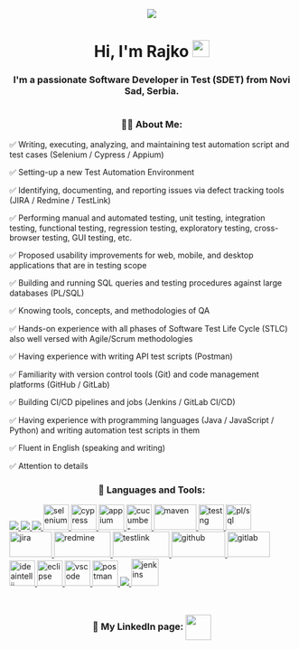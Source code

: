 <p align="center"><a href = "https://www.linkedin.com/in/rajko-vukovic/"><img class="center" src="https://wew-tech.com/wewtech/assets/process5.gif" width="auto" height="auto" /></a></p>

<h1 align="center">Hi, I'm Rajko <img src="https://raw.githubusercontent.com/MartinHeinz/MartinHeinz/master/wave.gif" width="30px"></h1>

<h3 align="center">I'm a passionate Software Developer in Test (SDET) from Novi Sad, Serbia.</h3>
<h1></h1>

<h3 align="center">🙋‍♂️ About Me:</h3>
<p>
✅ Writing, executing, analyzing, and maintaining test automation script and test cases (Selenium / Cypress / Appium)

✅ Setting-up a new Test Automation Environment

✅ Identifying, documenting, and reporting issues via defect tracking tools (JIRA / Redmine / TestLink)

✅ Performing manual and automated testing, unit testing, integration testing, functional testing, regression testing, exploratory testing, cross-browser testing, GUI testing, etc.

✅ Proposed usability improvements for web, mobile, and desktop applications that are in testing scope

✅ Building and running SQL queries and testing procedures against large databases (PL/SQL)

✅ Knowing tools, concepts, and methodologies of QA

✅ Hands-on experience with all phases of Software Test Life Cycle (STLC) also well versed with Agile/Scrum methodologies

✅ Having experience with writing API test scripts (Postman)

✅ Familiarity with version control tools (Git) and code management platforms (GitHub / GitLab)

✅ Building CI/CD pipelines and jobs (Jenkins / GitLab CI/CD)

✅ Having experience with programming languages (Java / JavaScript / Python) and writing automation test scripts in them

✅ Fluent in English (speaking and writing)

✅ Attention to details
</p>

<h3 align="center"> 🚀 Languages and Tools:</h3>

<p align="left"> 
    <a href="https://www.java.com" target="_blank"> <img src="https://img.icons8.com/color/48/000000/java-coffee-cup-logo.png"/> </a>
    <a href="https://developer.mozilla.org/en-US/docs/Web/JavaScript" target="_blank"> <img src="https://img.icons8.com/color/48/000000/javascript.png"/> </a> 
    <a href="https://www.python.org" target="_blank"> <img src="https://img.icons8.com/color/48/000000/python.png"/> </a> 
    <a href="https://www.selenium.dev" target="_blank"> <img src="https://upload.wikimedia.org/wikipedia/commons/d/d5/Selenium_Logo.png" alt="selenium" width="45" height="45"/> </a> 
    <a href="https://www.cypress.io" target="_blank"> <img src="https://iconape.com/wp-content/files/gj/370774/svg/370774.svg" alt="cypress" width="45" height="45"/> </a> 
    <a href="https://appium.io/" target="_blank"> <img src="https://brandslogos.com/wp-content/uploads/thumbs/appium-logo-vector.svg" alt="appium" width="45" height="45"/> </a> 
    <a href="https://cucumber.io" target="_blank"> <img src="https://cdn.freelogovectors.net/wp-content/uploads/2020/11/cucumber-logo.png" alt="cucumber" width="45" height="45"/> </a> 
    <a href="https://maven.apache.org/index.html" target="_blank"> <img src="https://unixcop.com/wp-content/uploads/2021/04/Apache-maven.jpg" alt="maven" width="75" height="45"/> </a> 
    <a href="https://testng.org/doc" target="_blank"> <img src="https://i2.wp.com/blog.knoldus.com/wp-content/uploads/2020/01/TESTNG.png" alt="testng" width="45" height="45"/> </a> 
    <a href="https://www.techonthenet.com/oracle/index.php" target="_blank"> <img src="https://my.trocaire.edu/app/uploads/2016/12/pl-sql.png" alt="pl/sql" width="45" height="45"/> </a> 
    <a href="https://www.atlassian.com/software/jira" target="_blank"> <img src="https://logos-world.net/wp-content/uploads/2021/02/Jira-Logo.png" alt="jira" width="75" height="45"/> </a>
    <a href="https://www.redmine.org" target="_blank"> <img src="https://www.redmineup.com/cms/assets/thumbnail//38122/600/redmine_logo.png" alt="redmine" width="100" height="45"/> </a>
    <a href="https://testlink.org" target="_blank"> <img src="https://miro.medium.com/max/1400/1*ezeaO1L6xMh55p00csxPfw.png" alt="testlink" width="100" height="45"/> </a>
    <a href="https://github.com" target="_blank"> <img src="https://www.kindpng.com/picc/m/128-1280187_github-logo-png-github-transparent-png.png" alt="github" width="95" height="45"/> </a> 
    <a href="https://about.gitlab.com" target="_blank"> <img src="https://about.gitlab.com/images/press/logo/jpg/gitlab-logo-gray-rgb.jpg" alt="gitlab" width="75" height="45"/> </a> 
    <a href="https://www.jetbrains.com/idea" target="_blank"> <img src="https://resources.jetbrains.com/storage/products/intellij-idea/img/meta/intellij-idea_logo_300x300.png" alt="ideaintellij" width="45" height="45"/> </a> 
    <a href="https://www.eclipse.org" target="_blank"> <img src="https://img.utdstc.com/icon/3c7/fcf/3c7fcf4930fa9402c22cee35e03fe9fcf9e8e47c9381d6b9e6922d71ee2e067a:200" alt="eclipse" width="45" height="45"/> </a> 
    <a href="https://code.visualstudio.com" target="_blank"> <img src="https://code.visualstudio.com/assets/apple-touch-icon.png" alt="vscode" width="45" height="45"/> </a> 
    <a href="https://postman.com" target="_blank"> <img src="https://www.vectorlogo.zone/logos/getpostman/getpostman-icon.svg" alt="postman" width="45" height="45"/> </a>   
    <a href="https://git-scm.com/" target="_blank"> <img src="https://img.icons8.com/color/48/000000/git.png"/> </a> 
    <a href="https://www.jenkins.io" target="_blank"> <img src="https://www.vectorlogo.zone/logos/jenkins/jenkins-icon.svg" alt="jenkins" width="48" height="48"/> </a> 
    
</p>
<h1></h1>
<p align="center", style="font-size:5vw">
<h3 align="center">🔗 My LinkedIn page: <a href = "https://www.linkedin.com/in/rajko-vukovic/"><img align="center" src="https://img.icons8.com/fluent/48/000000/linkedin.png" width="45" height="45"/></a></h3>
</p>

<h1></h1>

<!---
rajo-vukovic/rajo-vukovic is a ✨ special ✨ repository because its `README.md` (this file) appears on your GitHub profile.
You can click the Preview link to take a look at your changes.
--->
